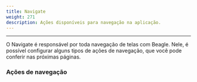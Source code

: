```yaml
---
title: Navigate
weight: 271
description: Ações disponíveis para navegação na aplicação.
---
```


---

O Navigate é  responsável por toda navegação de telas com Beagle. Nele, é possível configurar alguns tipos de ações de navegação, que você pode conferir nas próximas páginas. 

### Ações de navegação
